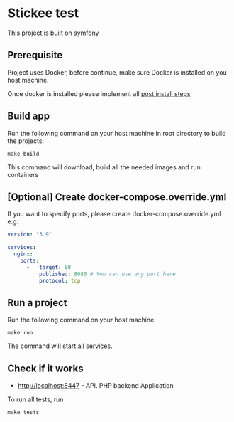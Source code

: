 Stickee test
==================

This project is built on symfony



## Prerequisite <a id="markdown-header-prerequisite"></a>

Project uses Docker, before continue, make sure Docker is installed on you host machine.

Once docker is installed please implement all
[post install steps](https://docs.docker.com/install/linux/linux-postinstall/)

## Build app <a id="markdown-header-build-app"></a>

Run the following command on your host machine in root directory to build the projects:

```shell
make build
```

This command will download, build all the needed images and run containers

## [Optional] Create docker-compose.override.yml <a name="setup-locally-docker-compose-override"></a>

If you want to specify ports, please create docker-compose.override.yml e.g:

```yaml
version: "3.9"

services:
  nginx:
    ports:
      -   target: 80
          published: 8080 # You can use any port here
          protocol: tcp
```

## Run a project <a id="markdown-header-run-a-project"></a>
Run the following command on your host machine:

```shell
make run
```

The command will start all services.

## Check if it works <a id="markdown-header-check-if-it-works"></a>
* [http://localhost:8447](http://localhost:8447) - API. PHP backend Application


To run all tests, run

```shell
make tests
```

